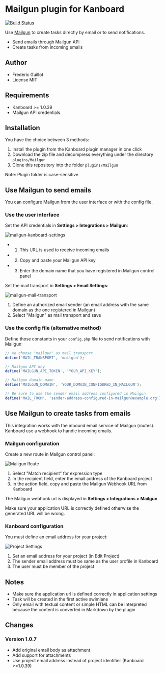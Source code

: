 Mailgun plugin for Kanboard
===========================

[![Build Status](https://travis-ci.org/kanboard/plugin-mailgun.svg?branch=master)](https://travis-ci.org/kanboard/plugin-mailgun)

Use [Mailgun](http://www.mailgun.com/) to create tasks directly by email or to send notifications.

- Send emails through Mailgun API
- Create tasks from incoming emails

Author
------

- Frederic Guillot
- License MIT

Requirements
------------

- Kanboard >= 1.0.39
- Mailgun API credentials

Installation
------------

You have the choice between 3 methods:

1. Install the plugin from the Kanboard plugin manager in one click
2. Download the zip file and decompress everything under the directory `plugins/Mailgun`
3. Clone this repository into the folder `plugins/Mailgun`

Note: Plugin folder is case-sensitive.

Use Mailgun to send emails
--------------------------

You can configure Mailgun from the user interface or with the config file.

### Use the user interface

Set the API credentials in **Settings > Integrations > Mailgun**:

![mailgun-kanboard-settings](https://cloud.githubusercontent.com/assets/323546/16546189/b49c90d0-4110-11e6-8e08-6d3bd5ed992b.png)

- 1) This URL is used to receive incoming emails
- 2) Copy and paste your Mailgun API key
- 3) Enter the domain name that you have registered in Mailgun control panel

Set the mail transport in **Settings > Email Settings**:

![mailgun-mail-transport](https://cloud.githubusercontent.com/assets/323546/16546216/296ac512-4111-11e6-95af-2b34bf92ad3e.png)

1. Define an authorized email sender (an email address with the same domain as the one registered in Mailgun)
2. Select "Mailgun" as mail transport and save

### Use the config file (alternative method)

Define those constants in your `config.php` file to send notifications with Mailgun:

```php
// We choose "mailgun" as mail transport
define('MAIL_TRANSPORT', 'mailgun');

// Mailgun API key
define('MAILGUN_API_TOKEN', 'YOUR_API_KEY');

// Mailgun domain name
define('MAILGUN_DOMAIN', 'YOUR_DOMAIN_CONFIGURED_IN_MAILGUN');

// Be sure to use the sender email address configured in Mailgun
define('MAIL_FROM', 'sender-address-configured-in-mailgun@example.org');
```

Use Mailgun to create tasks from emails
---------------------------------------

This integration works with the inbound email service of Mailgun (routes).
Kanboard use a webhook to handle incoming emails.

### Mailgun configuration

Create a new route in Mailgun control panel:

![Mailgun Route](https://cloud.githubusercontent.com/assets/323546/22621567/c7158a4e-eaf4-11e6-8d12-6e102e84c2f8.png)

1. Select "Match recipient" for expression type
2. In the recipient field, enter the email address of the Kanboard project
3. In the action field, copy and paste the Mailgun Webhook URL from Kanboard

The Mailgun webhook url is displayed in **Settings > Integrations > Mailgun**.

Make sure your application URL is correctly defined otherwise the generated URL will be wrong.

### Kanboard configuration

You must define an email address for your project:

![Project Settings](https://cloud.githubusercontent.com/assets/323546/22621584/2bd9eaf6-eaf5-11e6-9510-258b1c84300b.png)

1. Set an email address for your project (in Edit Project)
2. The sender email address must be same as the user profile in Kanboard
3. The user must be member of the project

Notes
-----

- Make sure the application url is defined correctly in application settings
- Task will be created in the first active swimlane
- Only email with textual content or simple HTML can be interpreted because the content is converted in Markdown by the plugin

Changes
-------

### Version 1.0.7

- Add original email body as attachment
- Add support for attachments
- Use project email address instead of project identifier (Kanboard >=1.0.39)
